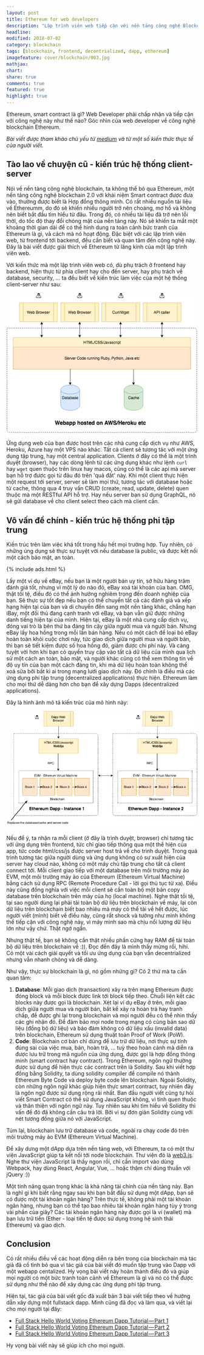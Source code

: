 ```yaml
---
layout: post
title: Ethereum for web developers
description: "Lập trình viên web tiếp cận với nền tảng công nghệ Blockchain Ethereum như thế nào? Đây là bài viết hướng dẫn lộ trình tiếp cận Smart Contract trong Ethereum. Ethereum, smart contract là gì? Web Developer phải chấp nhận và tiếp cận với công nghệ này như thế nào? Góc nhìn của web developer về công nghệ blockchain Ethereum."
headline:
modified: 2018-07-02
category: blockchain
tags: [blockchain, frontend, decentrialized, dapp, ethereum]
imagefeature: cover/blockchain/003.jpg
mathjax:
chart:
share: true
comments: true
featured: true
highlight: true
---
```


Ethereum, smart contract là gì? Web Developer phải chấp nhận và tiếp cận với công nghệ này như thế nào? Góc nhìn của web developer về công nghệ blockchain Ethereum.


*Bài viết được tham khảo chủ yếu từ [medium](https://medium.com/@mvmurthy/ethereum-for-web-developers-890be23d1d0c) và từ một số kiến thức thực tế của người viết.*


## Tào lao về chuyện cũ - kiến trúc hệ thống client-server
Nói về nền tảng công nghệ blockchain, ta không thể bỏ qua Ethereum, một nền tảng công nghệ blockchain 2.0 với khái niệm Smart contract được đưa vào, thường được biết là Hợp đồng thông minh. Có rất nhiều nguồn tài liệu về Ethereumm, do đó sẽ khiến nhiều người trở nên choáng, mơ hồ và không nên biết bắt đầu tìm hiểu từ đâu. Trong đó, có nhiều tài liệu đã trở nên lỗi thời, do tốc độ thay đổi chóng mặt của nền tảng này. Nó sẽ khiến ta mất một khoảng thời gian dài để có thể hình dung ra toàn cảnh bức tranh của Ethereum là gì, và cách mà nó hoạt động. Đặc biệt với các lập trình viên web, từ frontend tới backend, đều cần biết và quan tâm đến công nghệ này. Đây là bài viết được giải thích về Ethereum từ lăng kính của một lập trình viên web.

Với kiến thức mà một lập trình viên web có, dù phụ trách ở frontend hay backend, hiện thực từ phía client hay cho đến server, hay phụ trách về database, security, ... ta đều biết về kiến trúc làm việc của một hệ thống client-server như sau:

<img src="/images/ethereum/client_server.png"/>

Ứng dụng web của bạn được host trên các nhà cung cấp dịch vụ như AWS, Heroku, Azure hay một VPS nào khác. Tất cả client sẽ tương tác với một ứng dụng tập trung, hay một central application. Clients ở đây có thể là một trình duyệt (browser), hay các dòng lệnh từ các ứng dụng khác như lệnh `curl` hay `wget` quen thuộc trên linux hay macos, cũng có thể là các api mà server bạn hỗ trợ được gọi từ đâu đó trên 'quả đất' này. Khi một client thực hiện một request tới server, server sẽ làm mọi thứ, tương tác với database hoặc từ cache, thông qua 4 truy vấn CRUD (create, read, update, delete) quen thuộc mà một RESTful API hỗ trợ. Hay nếu server bạn sử dụng GraphQL, nó sẽ gửi database về cho client select theo cách mà client cần.

## Vô vấn đề chính - kiến trúc hệ thống phi tập trung
Kiến trúc trên làm việc khá tốt trong hầu hết mọi trường hợp. Tuy nhiên, có những úng dụng sẽ thực sự tuyệt vời nếu database là public, và được kết nối một cách bảo mật, an toàn.

{% include ads.html %}

Lấy một ví dụ về eBay, nếu bạn là một người bán uy tín, sở hữu hàng trăm đánh giá tốt, nhưng vì một lý do nào đó, eBay xoá tài khoản của bạn. OMG, thật tồi tệ, điều đó có thể ảnh hưởng nghiêm trọng đến doanh nghiệp của bạn. Sẽ thực sự tốt đẹp nếu bạn có thể chuyển tất cả các đánh giá và xếp hạng hiện tại của bạn và di chuyển đến sang một nền tảng khác, chẳng hạn iBay, một đối thủ đang cạnh tranh với eBay, và bạn vẫn giữ được những danh tiếng hiện tại của mình. Hiện tại, eBay là một nhà cung cấp dịch vụ, đóng vai trò là bên thứ ba đáng tin cậy giữa người mua và người bán. Nhưng eBay lấy hoa hồng trong mỗi lần bán hàng. Nếu có một cách để loại bỏ eBay hoàn toàn khỏi cuộc chơi này, tức giao dịch giữa người mua và người bán, thì bạn sẽ tiết kiệm được số hoa hồng đó, giảm được chi phí này. Và càng tuyệt vời hơn khi bạn có quyền truy cập vào tất cả dữ liệu của mình qua lịch sử một cách an toàn, bảo mật, và người khác cũng có thể xem thông tin về độ uy tín của bạn một cách đáng tin, khi mà dữ liệu hoàn toàn không thể xoá sửa bởi bất kì ai trong mạng lưới giao dịch này. Đó chính là điều mà các ứng dụng phi tập trung (decentralized applications) thực hiện. Ethereum làm cho mọi thứ dễ dàng hơn cho bạn để xây dựng Dapps (decentralized applications).

Đây là hình ảnh mô tả kiến trúc của mô hình này:

<img src="/images/ethereum/dapps.png"/>

Nếu để ý, ta nhận ra mỗi client (ở đây là trình duyệt, browser) chỉ tương tác với ứng dụng trên frontend, tức chỉ giao tiếp thông qua một thể hiện của app, tức code html/css/js được server host trả về cho trình duyệt. Trong quá trình tương tác giữa người dùng và ứng dụng không có sự xuất hiện của server hay cloud nào, không có một máy chủ tập trung cho tất cá client connect tới. Mỗi client giao tiếp với một database trên môi trường máy ảo EVM, một môi trường máy ảo của Ethereum (Ethereum Virtual Machine) bằng cách sử dụng RPC (Remote Procedure Call - lời gọi thủ tục từ xa). Điều này cũng đồng nghĩa với việc mỗi client sẽ cần toàn bộ một bản copy database trên blockchain trên máy của họ (local machine). Nghe thật tồi tệ, tại sao người dùng lại phải tải toàn bộ dữ liệu trên blockchain về máy, lại còn dữ liệu trên blockchain biết bao nhiêu mà máy có thể tải về hết được, lúc người viết (mình) biết về điều này, cũng rất shock và tưởng như mình không thể tiếp cận với công nghệ này, vì máy mình sao mà chịu nổi lượng dữ liệu lớn như vậy chứ. Thật ngớ ngẩn.

Nhưng thật tế, bạn sẽ không cần thật nhiều phần cứng hay RAM để tải toàn bộ dữ liệu trên blockchain về :)). Đọc đến đây là mình thấy mừng rồi, hihi. Có một vài cách giải quyết và tối ưu ứng dụng của bạn vẫn decentrialized nhưng vẫn nhanh chóng và dễ dàng.

Như vậy, thực sự blockchain là gì, nó gồm nhứng gì? Có 2 thứ mà ta cần quan tâm:
1. **Database**: Mỗi giao dịch (transaction) xảy ra trên mạng Ethereum được đóng block và mỗi block được link tới block tiếp theo. Chuỗi liên kết các blocks này được gọi là blockchain. Xét lại ví dụ eBay ở trên, mỗi giao dịch giữa người mua và người bán, bất kể xảy ra hoàn trả hay tranh chấp, đề được ghi lại trong blockchain và mọi người đều có thể nhìn thấy các ghi nhận đó. Để đảm bảo mọi node trong mạng có cùng bản sao dữ liệu (đồng bộ dữ liệu) và bảo đảm không có dữ liệu xấu (invalid data) trên blockchain, Ethereum sử dụng thuật toán Proof of Work (PoW).
2. **Code**: Blockchain cơ bản chỉ dùng để lưu trữ dữ liệu, nơi thực sự tính đúng sai của việc mua, bán, hoàn trả, ... tuỳ theo hoàn cảnh mà diễn ra được lưu trữ trong mã nguồn của ứng dụng, được gọi là hợp đồng thông minh (smart contract hay contract). Trong Ethereum, ngôn ngữ thường được sử dụng để hiện thực các contract trên là Solidity. Sau khi viết hợp đồng bằng Solidity, ta dùng solidity compiler để compile nó thành Ethereum Byte Code và deploy byte code lên blockchain. Ngoài Solidity, còn những ngôn ngữ khác giúp hiện thực smart contract, tuy nhiên đây là ngôn ngữ được sử dụng rộng rãi nhất. Ban đầu người viết cũng tự hỏi viết Smart Contract có thể sử dụng JavaScript không, vì tính quen thuộc và thân thiện với ngôn ngữ này. Tuy nhiên sau khi tìm hiểu về Solidity thì vấn đề đó đã không cần câu trả lời. Bởi vì sự đơn giản Solidity cùng với nét tương đồng giữa nó với JavaScript.


Túm lại, blockchain lưu trữ database và code, ngoài ra chạy code đó trên môi trường máy ảo EVM (Ethereum Virtual Machine).


Để xây dưng một dApp dựa trên nền tảng web, với Ethereum, ta có một thư viện JavaScript giúp ta kết nối tới node blockchain. Thư viện đó là [web3.js](https://github.com/ethereum/web3.js/). Nghe thư viện JavaScript là thấy ngon rồi, chỉ cần import vào dùng Webpack, hay dùng React, Angular, Vue, ... hoặc thậm chí dùng thuần với jQuery :))

Một tính năng quan trọng khác là khả năng tài chính của nền tảng này. Bạn là nghĩ gì khi biết rằng ngay sau khi bạn bắt đầu sử dụng một dApp, bạn sẽ có được một tài khoản ngân hàng? Trên thực tế, không phải một tài khoản ngân hàng, nhưng bạn có thể tạo bao nhiêu tài khoản ngân hàng tùy ý trong vài phần của giây? Các tài khoản ngân hàng này được gọi là ví (wallet) mà bạn lưu trữ tiền (Ether - loại tiền tệ được sử dụng trong hệ sinh thái Ethereum) và giao dịch.


## Conclusion
Có rất nhiều điều về các hoạt động diễn ra bên trong của blockchain mà tác giả đã cố tình bỏ qua vì tác giả của bài viết đó muốn tập trung vào Dapp với một webapp centalized. Hy vọng bài viết này hoàn thành điều đó và giúp mọi người có một bức tranh toàn cảnh về Ethereum là gì và nó có thể được sử dụng như thế nào để xây dựng các ứng dụng phi tập trung.


Hiện tại, tác giả của bài viết gốc đã xuất bản 3 bài viết tiếp theo về hướng dẫn xây dựng một fullstack dapp. Mình cũng đã đọc và làm qua, và viết lại cho mọi người tại đây:

+ [Full Stack Hello World Voting Ethereum Dapp Tutorial — Part 1](https://medium.com/@mvmurthy/full-stack-hello-world-voting-ethereum-dapp-tutorial-part-1-40d2d0d807c2)
+ [Full Stack Hello World Voting Ethereum Dapp Tutorial — Part 2](https://medium.com/@mvmurthy/full-stack-hello-world-voting-ethereum-dapp-tutorial-part-2-30b3d335aa1f)
+ [Full Stack Hello World Voting Ethereum Dapp Tutorial — Part 3](https://medium.com/@mvmurthy/full-stack-hello-world-voting-ethereum-dapp-tutorial-part-3-331c2712c9df)


Hy vọng bài viết này sẽ giúp ích cho mọi người.
